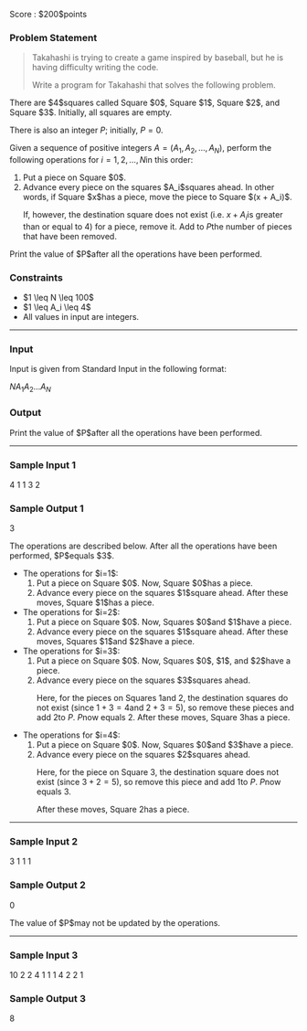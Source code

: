 
<div>

<span>

<span>

<p>
Score : $200$points
</p>

<div>

<section>

### **Problem Statement**

<blockquote>

<p>
Takahashi is trying to create a game inspired by baseball, but he is having difficulty writing the code.

Write a program for Takahashi that solves the following problem.
</p>

</blockquote>

<p>
There are $4$squares called Square $0$, Square $1$, Square $2$, and Square $3$.  Initially, all squares are empty.

There is also an integer $P$; initially, $P = 0$.

Given a sequence of positive integers $A = (A_1, A_2, \dots, A_N)$, perform the following operations for $i = 1, 2, \dots, N$in this order:
</p>

<ol>

<li>
Put a piece on Square $0$.
</li>

<li>
Advance every piece on the squares $A_i$squares ahead.  In other words, if Square $x$has a piece, move the piece to Square $(x + A_i)$.   

If, however, the destination square does not exist (i.e. $x + A_i$is greater than or equal to $4$) for a piece, remove it.  Add to $P$the number of pieces that have been removed.
</li>

</ol>

<p>
Print the value of $P$after all the operations have been performed.
</p>

</section>

</div>

<div>

<section>

### **Constraints**

<ul>

<li>
$1 \leq N \leq 100$
</li>

<li>
$1 \leq A_i \leq 4$
</li>

<li>
All values in input are integers.
</li>

</ul>

</section>

</div>

---

<div>

<div>

<section>

### **Input**

<p>
Input is given from Standard Input in the following format:
</p>

<div>

$N$$A_1$$A_2$$\dots$$A_N$
</div>

</section>

</div>

<div>

<section>

### **Output**

<p>
Print the value of $P$after all the operations have been performed.
</p>

</section>

</div>

</div>

---

<div>

<section>

### **Sample Input 1**

<div>

4
1 1 3 2

</div>

</section>

</div>

<div>

<section>

### **Sample Output 1**

<div>

3

</div>

<p>
The operations are described below.  After all the operations have been performed, $P$equals $3$.
</p>

<ul>

<li>
The operations for $i=1$:  
<ol>

<li>
Put a piece on Square $0$.  Now, Square $0$has a piece.
</li>

<li>
Advance every piece on the squares $1$square ahead.  After these moves, Square $1$has a piece.
</li>

</ol>

</li>

<li>
The operations for $i=2$:  
<ol>

<li>
Put a piece on Square $0$.  Now, Squares $0$and $1$have a piece.
</li>

<li>
Advance every piece on the squares $1$square ahead.  After these moves, Squares $1$and $2$have a piece.
</li>

</ol>

</li>

<li>
The operations for $i=3$:  
<ol>

<li>
Put a piece on Square $0$.  Now, Squares $0$, $1$, and $2$have a piece.
</li>

<li>
Advance every piece on the squares $3$squares ahead.

Here, for the pieces on Squares $1$and $2$, the destination squares do not exist (since $1+3=4$and $2+3=5$), so remove these pieces and add $2$to $P$.  $P$now equals $2$.
After these moves, Square $3$has a piece.
</li>

</ol>

</li>

<li>
The operations for $i=4$:  
<ol>

<li>
Put a piece on Square $0$.  Now, Squares $0$and $3$have a piece.
</li>

<li>
Advance every piece on the squares $2$squares ahead.

Here, for the piece on Square $3$, the destination square does not exist (since $3+2=5$), so remove this piece and add $1$to $P$.  $P$now equals $3$.

After these moves, Square $2$has a piece.
</li>

</ol>

</li>

</ul>

</section>

</div>

---

<div>

<section>

### **Sample Input 2**

<div>

3
1 1 1

</div>

</section>

</div>

<div>

<section>

### **Sample Output 2**

<div>

0

</div>

<p>
The value of $P$may not be updated by the operations.
</p>

</section>

</div>

---

<div>

<section>

### **Sample Input 3**

<div>

10
2 2 4 1 1 1 4 2 2 1

</div>

</section>

</div>

<div>

<section>

### **Sample Output 3**

<div>

8

</div>

</section>

</div>

</span>

</span>

</div>
